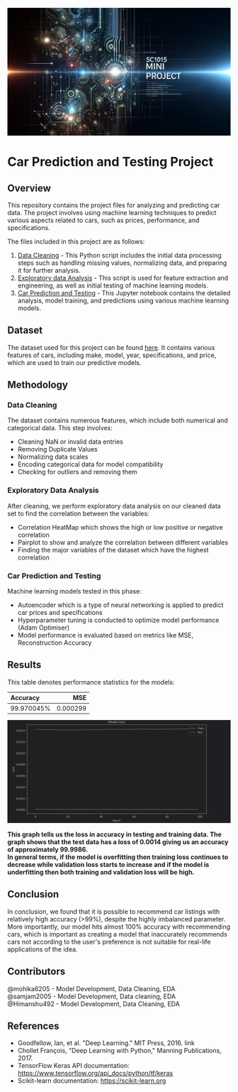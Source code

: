 ![Alt text](Image.jpg)

# Car Prediction and Testing Project
## Overview
This repository contains the project files for analyzing and predicting car data. The project involves using machine learning techniques to predict various aspects related to cars, such as prices, performance, and specifications.

The files included in this project are as follows:
1. [Data Cleaning](https://github.com/yourusername/yourprojectname/blob/master/Data%20Cleaning.py) - This Python script includes the initial data processing steps such as handling missing values, normalizing data, and preparing it for further analysis.
2. [Exploratory data Analysis](https://github.com/yourusername/yourprojectname/blob/master/Untitled1.py) - This script is used for feature extraction and engineering, as well as initial testing of machine learning models.
3. [Car Prediction and Testing](https://github.com/yourusername/yourprojectname/blob/master/car%20prediction%20and%20testing.ipynb) - This Jupyter notebook contains the detailed analysis, model training, and predictions using various machine learning models.

## Dataset
The dataset used for this project can be found [here]([https://linktodataset.com](https://www.kaggle.com/datasets/aishwaryamuthukumar/cars-dataset-audi-bmw-ford-hyundai-skoda-vw)). It contains various features of cars, including make, model, year, specifications, and price, which are used to train our predictive models.

## Methodology
### Data Cleaning
The dataset contains numerous features, which include both numerical and categorical data. This step involves:
- Cleaning NaN or invalid data entries
- Removing Duplicate Values
- Normalizing data scales
- Encoding categorical data for model compatibility
- Checking for outliers and removing them

### Exploratory Data Analysis
After cleaning, we perform exploratory data analysis on our cleaned data set to find the correlation between the variables:
- Correlation HeatMap which shows the high or low positive or negative correlation
- Pairplot to show and analyze the correlation between different variables
- Finding the major variables of the dataset which have the highest correlation

### Car Prediction and Testing
Machine learning models tested in this phase:
- Autoencoder which is a type of neural networking is applied to predict car prices and specifications
- Hyperparameter tuning is conducted to optimize model performance (Adam Optimiser)
- Model performance is evaluated based on metrics like MSE, Reconstruction Accuracy
  
## Results
This table denotes performance statistics for the models:

| Accuracy       |      MSE      |
| :---           |          ---: |
|   99.970045%   |    0.000299   |

![Alt text](Result.jpg)

**This graph tells us the loss in accuracy in testing and training data. The graph shows that the test data has a loss of 0.0014 giving us an accuracy of approximately 99.9986.** <br>
**In general terms, if the model is overfitting then training loss continues to decrease while validation loss starts to increase and if the model is underfitting then both training and validation loss will be high.**

## Conclusion
In conclusion, we found that it is possible to recommend car listings with relatively high accuracy (>99%), despite the highly imbalanced parameter. More importantly, our model hits almost 100% accuracy with recommending cars, which is important as creating a model that inaccurately recommends cars not according to the user's preference is not suitable for real-life applications of the idea.

## Contributors
@mohika6205 - Model Development, Data Cleaning, EDA <br>
@samjam2005 - Model Development, Data cleaning, EDA <br>
@Himanshu492 - Model Development, Data Cleaning, EDA <br>

## References
- Goodfellow, Ian, et al. "Deep Learning." MIT Press, 2016. link
- Chollet François, "Deep Learning with Python," Manning Publications, 2017.
- TensorFlow Keras API documentation: https://www.tensorflow.org/api_docs/python/tf/keras
- Scikit-learn documentation: https://scikit-learn.org
